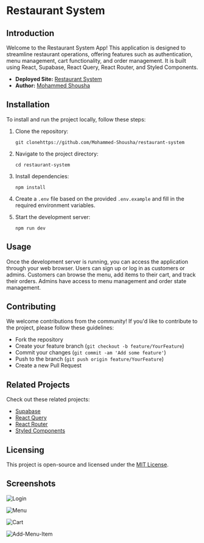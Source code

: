 # Restaurant System

## Introduction

Welcome to the Restaurant System App! This application is designed to streamline restaurant operations, offering features such as authentication, menu management, cart functionality, and order management. It is built using React, Supabase, React Query, React Router, and Styled Components.

- **Deployed Site:** [Restaurant System](https://restaurant-system-five.vercel.app/)
- **Author:** [Mohammed Shousha](https://www.linkedin.com/in/mohammed-m-shousha/)

## Installation

To install and run the project locally, follow these steps:

1. Clone the repository:

   ```
   git clonehttps://github.com/Mohammed-Shousha/restaurant-system
   ```

2. Navigate to the project directory:

   ```
   cd restaurant-system
   ```

3. Install dependencies:

   ```
   npm install
   ```

4. Create a `.env` file based on the provided `.env.example` and fill in the required environment variables.

5. Start the development server:
   ```
   npm run dev
   ```

## Usage

Once the development server is running, you can access the application through your web browser. Users can sign up or log in as customers or admins. Customers can browse the menu, add items to their cart, and track their orders. Admins have access to menu management and order state management.

## Contributing

We welcome contributions from the community! If you'd like to contribute to the project, please follow these guidelines:

- Fork the repository
- Create your feature branch (`git checkout -b feature/YourFeature`)
- Commit your changes (`git commit -am 'Add some feature'`)
- Push to the branch (`git push origin feature/YourFeature`)
- Create a new Pull Request

## Related Projects

Check out these related projects:

- [Supabase](https://supabase.io/)
- [React Query](https://tanstack.com/query/latest/)
- [React Router](https://reactrouter.com/)
- [Styled Components](https://styled-components.com/)

## Licensing

This project is open-source and licensed under the [MIT License](https://mit-license.org/).

## Screenshots

![Login](https://github.com/Mohammed-Shousha/restaurant-system/assets/65350067/def0bce9-f0d5-40b3-9427-3fdde4c78cd4)

![Menu](https://github.com/Mohammed-Shousha/restaurant-system/assets/65350067/1dfe4fe2-0715-4c00-9e0f-3cdcd9571149)

![Cart](https://github.com/Mohammed-Shousha/restaurant-system/assets/65350067/2072b326-77cc-4d66-b37a-3628b0197d36)

![Add-Menu-Item](https://github.com/Mohammed-Shousha/restaurant-system/assets/65350067/e1ab86ec-1c5f-43d1-a25c-9427a1b204f6)


